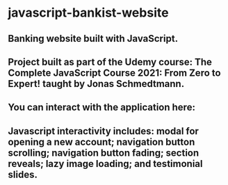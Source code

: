 # javascript-bankist-website

## Banking website built with JavaScript.

## Project built as part of the Udemy course: The Complete JavaScript Course 2021: From Zero to Expert! taught by Jonas Schmedtmann.

## You can interact with the application here: 

## Javascript interactivity includes: modal for opening a new account; navigation button scrolling; navigation button fading; section reveals; lazy image loading; and testimonial slides.
